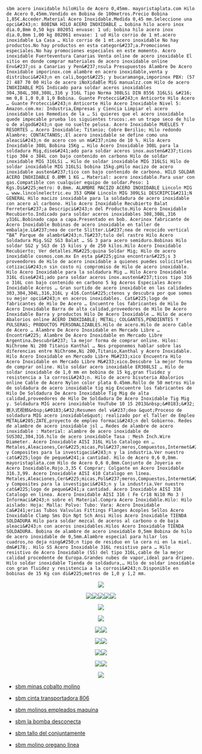 
```
sbm acero inoxidable hiloHilo de Acero 0,45mm. mayoristaplata.com Hilo de Acero 0,45mm.Vendido en Bobina de 100metros.Precio Bobina 1,85€.Acceder.Material Acero Inoxidable.Medida 0,45 mm.Seleccione una opci&#243;n: BOBINA HILO ACERO INOXIDABLE … bobina hilo acero inox dia.0,8mm 0,50 kgs 802051 envase: 1 ud; bobina hilo acero inox dia.0,8mm 1,00 kg 802061 envase: 1 ud Hilo corrio de 1 mt.acero inoxidable La Casa … Hilo corrio de 1 mt.acero inoxidable No hay productos.No hay productos en esta categor&#237;a.Promociones especiales.No hay promociones especiales en este momento. Acero inoxidable Fuerteventura Canarias Venta online de acero inoxidable El sitio en donde comprar materiales de acero inoxidable online Env&#237;os a Canarias y Pen&#237;nsula Presupuestos Alambre De Acero Inoxidable imporinox.com alambre en acero inoxidable,venta y distribuci&#243;n en cali,bogot&#225; y bucaramanga,imporinox PBX: (57 2) 487 70 00 Hilo de acero iNoXidaBle MiG manualzz.com Hilo de acero INOXIDABLE MIG Indicado para soldar aceros inoxidables 304,304L,308,308L,316 y 316L Tipo Norma 308LSi DIN 8556 316LSi &#216; mm 0,8 1,0 0,8 1,0 Bobina. Guante Protecci&#243;n Anticorte Hilo Acero … Guante Protecci&#243;n Anticorte Hilo Acero Inoxidable Nivel 5: Amazon.com.mx: Industria,Empresas y Ciencia Limpiar el acero inoxidable Los Remedios de la … Si quieres que el acero inoxidable quede impecable prueba los siguientes trucos:.en un trapo seco de hilo o de algod&#243;n que no suelte pelusa. Acero Inoxidable MUELLES Y RESORTES … Acero Inoxidable; Titanio; Cobre Berilio; Hilo redondo Alambre; CONTACTANOS;.El acero inoxidable se define como una aleaci&#243;n de acero con un m&#237;nimo de 10 %. Hilo Acero Inoxidable 308L Bobina 15Kg … Hilo Acero Inoxidable 308L para la soldadura Mig,dise&#241;ado para soldar aceros inox.austen&#237;ticos tipo 304 o 304L con bajo contenido en carbono Hilo de soldar inoxidable MIG 316LSi … Hilo de soldar inoxidable MIG 316LSi Hilo de soldar inoxidable MIG 316LSi bobina 15kg.pHilo macizo de acero inoxidable austen&#237;tico con bajo contenido de carbono. HILO SOLDAR ACERO INOXIDABLE 0.8MM 1 KG … Material: acero inoxidable.Para usar con gas.Compatible con cualquier equipo de soldar.Peso: 1 Kgs.Di&#225;metro: 0.8mm. ALAMBRE MACIZO ACERO INOXIDABLE Lincoln MIG … www.lincolnelectric.eu 353 GMAW Lincoln MIG 309LSi DESCRIPCI&#211;N GENERAL Hilo macizo inoxidable para la soldadura de acero inoxidable con acero al carbono. Hilo Acero Inoxidable Recubierto Balat Ferreter&#237;a Descripci&#243;n del Producto.Hilo Acero Inoxidable Recubierto.Indicado para soldar aceros inoxidables 308,308L,316 y316L.Bobinado capa a capa.Presentado en bob. Acerinox fabricante de Acero Inoxidable Bobinas de acero inoxidable en taller de embalaje.L&#237;nea de corte Slitter.L&#237;nea de recocido vertical “BA” Parque de alambr&#243;n.T&#237;tulo del rastro Hilo Acero Soldadura Mig.SG2 SG3 Balat … SG 3 para acero semiduro.Bobinas Hilo soldar SG2 y SG3 de 15 kilos y de 250 kilos.Hilo Acero Inoxidable Recubierto; Ver detalles.M&#225;quina Soldar Mig; Hilo de acero inoxidable cosmos.com.mx En esta p&#225;gina encontrar&#225;s 3 proveedores de Hilo de acero inoxidable a quienes puedes solicitarles cotizaci&#243;n sin costo ni compromiso de Hilo de acero inoxidable. Hilo Acero Inoxidable para la soldadura Mig … Hilo Acero Inoxidable 316L dise&#241;ado para soldar aceros inox.austen&#237;ticos tipo 316 o 316L con bajo contenido en carbono 5 kg Aceros Especiales Acero Inoxidable Aceros … Gran surtido de acero inoxidable en las calidades 303,304,304L,316,316L y 416.Cont&#225;ctenos y descubra por que somos su mejor opci&#243;n en aceros inoxidables. Cat&#225;logo de fabricantes de Hilo De Acero … Encuentre los fabricantes de Hilo De Acero Inoxidable Barra de alta calidad,proveedores de Hilo De Acero Inoxidable Barra y productos Hilo De Acero Inoxidable … Hilo de acero Abalorios online ACERO INOXIDABLE; METAL; COLGANTES,PENDIENTES Y PULSERAS; PRODUCTOS PERSONALIZABLES.Hilo de acero.Hilo de acero Cable de Acero … Alambre De Acero Inoxidable en Mercado Libre … Encontr&#225; Alambre De Acero Inoxidable en Mercado Libre Argentina.Descubr&#237; la mejor forma de comprar online. Hilos: NiChrome Ni 200 Titanio Kanthal … Nos proponemos hablar sobre las diferencias entre NiChrome,Ni 200,Titanio,Kanthal y Acero Inoxidable. Hilo Acero Inoxidable en Mercado Libre M&#233;xico Encuentra Hilo Acero Inoxidable en Mercado Libre M&#233;xico.Descubre la mejor forma de comprar online. Hilo soldar acero inoxidable ER308LSI … Hilo de soldar inoxidable de 1,0 mm en bobina de 15 kg,gran fluidez y resistencia a la corrosi&#243;n. Hilo de acero bisuteria Abalorios online Cable de Acero Nylon color plata 0.45mm.Rollo de 50 metros Hilo de soldadura de acero inoxidable tig mig Encuentre los fabricantes de Hilo De Soldadura De Acero Inoxidable Tig Mig de alta calidad,proveedores de Hilo De Soldadura De Acero Inoxidable Tig Mig y. Soldadura MIG acero inoxidable YouTube 10 15 2013&nbsp;&#0183;&#32;嵌入式视频&nbsp;&#0183;&#32;Resumen del v&#237;deo &quot;Proceso de soldadura MIG acero inoxidable&quot; realizado por el Taller de Empleo METAL&#205;ZATE,proyecto de empleo formaci&#243;n del Gobierno. Redes de alambre de acero inoxidable jsl … Redes de alambre de acero inoxidable : Material: alambre de acero inoxidable de SUS302,304,316.hilo de acero inoxidable Tasa : Mesh Inch.Wire Diameter. Acero Inoxidable AISI 316L Hilo Catalogo en … Metales,Aleaciones,Cer&#225;micas,Pol&#237;meros,Compuestos,Intermet&#225;licos y Composites para la investigaci&#243;n y la industria.Ver nuestro cat&#225;logo de peque&#241;a cantidad. Hilo de Acero 0,6 0,8mm. mayoristaplata.com Hilo de Acero 0,6 0,8mm.Conjunto de Joyeria en Acero Inoxidable.Rojo.3,35 € Comprar; Colgante en Acero Inoxidable 316.3,99. Acero Inoxidable AISI 410 Catalogo en linea. Metales,Aleaciones,Cer&#225;micas,Pol&#237;meros,Compuestos,Intermet&#225;licos y Composites para la investigaci&#243;n y la industria.Ver nuestro cat&#225;logo de peque&#241;a cantidad. Acero Inoxidable AISI 316 Catalogo en linea. Acero Inoxidable AISI 316 ( Fe Cr18 Ni10 Mo 3 ) Informaci&#243;n sobre el Material.Compra Acero Inoxidable.Hilo: Hilo aislado: Hoja: Malla: Polvo: Tubo: Vara: Acero Inoxidable Ca&#241;erias Tubos Valvulas Fittings Flanges Acoples Sellos Acero Inoxidable Clamp Sms Din Npt Sch Ansi Hilos Acero Inoxidable TIENDA SOLDADURA Hilo para soldar mezcal de aceros al carbono o de baja aleaci&#243;n con aceros inoxidables.Hilos Acero Inoxidable TIENDA SOLDADURA. Bobina de alambre de acero inoxidable 0,5mm Bobina de hilo de acero inoxidable de 0,5mm.Alambre especial para hilar los cuadros,no deja ning&#250;n tipo de residuo en la cera ni en la miel. dm&#178;. Hilo SS Acero Inoxidable 316L resistivo para … Hilo resistivo de Acero Inoxidable (SS) del tipo 316L,cable de la mejor calidad procedente de Europa.Grandes nubes de vapor,ideal para dripeo. Hilo soldar inoxidable Tienda de soldadura,… Hilo de soldar inoxidable con gran fluidez y resistencia a la corrosi&#243;n.Disponible en bobinas de 15 Kg con di&#225;metros de 1,0 y 1,2 mm. 
```

<div align="center">

<a href="https://es-crusher.shibang-china.com/github&k=sbm+acero+inoxidable+hilo"><img src="https://static.shibang-china.com/es/crusher/logo.jpg"></a>

<a href="https://es-crusher.shibang-china.com/github&k=sbm+acero+inoxidable+hilo"><img src="https://static.shibang-china.com/es/crusher/index.jpg"></a><a href="https://es-crusher.shibang-china.com/material.htmlgithub&k=sbm+acero+inoxidable+hilo"><img src="https://static.shibang-china.com/es/crusher/material.jpg"></a><a href="https://es-crusher.shibang-china.com/application.htmlgithub&k=sbm+acero+inoxidable+hilo"><img src="https://static.shibang-china.com/es/crusher/application.jpg"></a><a href="https://es-crusher.shibang-china.com/aboutus.htmlgithub&k=sbm+acero+inoxidable+hilo"><img src="https://static.shibang-china.com/es/crusher/aboutus.jpg"></a><a href="https://es-crusher.shibang-china.com/contact.htmlgithub&k=sbm+acero+inoxidable+hilo"><img src="https://static.shibang-china.com/es/crusher/contact.jpg"></a>

<a href="https://es-crusher.shibang-china.com/github&k=sbm+acero+inoxidable+hilo"><img src="https://static.shibang-china.com/es/crusher/banner.jpg"></a>

<a href="https://swt.shibang-china.com/github&k=sbm+acero+inoxidable+hilo"><img src="https://static.shibang-china.com/es/crusher/text.jpg"></a>

<a href="https://swt.shibang-china.com/github&k=sbm+acero+inoxidable+hilo"><img src="https://static.shibang-china.com/es/crusher/chat.jpg"></a><a href="https://es-crusher.shibang-china.com/contact.htmlgithub&k=sbm+acero+inoxidable+hilo"><img src="https://static.shibang-china.com/es/crusher/message.jpg"></a>

<a href="https://es-crusher.shibang-china.com/products/pe.htmlgithub&k=sbm+acero+inoxidable+hilo"><img src="https://static.shibang-china.com/es/crusher/pe.jpg"></a><a href="https://es-crusher.shibang-china.com/products/pf.htmlgithub&k=sbm+acero+inoxidable+hilo"><img src="https://static.shibang-china.com/es/crusher/pf.jpg"></a>

<a href="https://es-crusher.shibang-china.com/products/hpt.htmlgithub&k=sbm+acero+inoxidable+hilo"><img src="https://static.shibang-china.com/es/crusher/hpt.jpg"></a><a href="https://es-crusher.shibang-china.com/products/vsi.htmlgithub&k=sbm+acero+inoxidable+hilo"><img src="https://static.shibang-china.com/es/crusher/vsi.jpg"></a>

<a href="https://es-crusher.shibang-china.com/products/klv.htmlgithub&k=sbm+acero+inoxidable+hilo"><img src="https://static.shibang-china.com/es/crusher/klv.jpg"></a><a href="https://es-crusher.shibang-china.com/products/portable.htmlgithub&k=sbm+acero+inoxidable+hilo"><img src="https://static.shibang-china.com/es/crusher/portable.jpg"></a>

<a href="https://swt.shibang-china.com/github&k=sbm+acero+inoxidable+hilo"><img src="https://static.shibang-china.com/es/crusher/case.jpg"></a>

</div>


* [sbm minas cobalto molino](sbm%20minas%20cobalto%20molino.md)

* [sbm cinta transportadora 806](sbm%20cinta%20transportadora%20806.md)

* [sbm molinos empleados maquina](sbm%20molinos%20empleados%20maquina.md)

* [sbm la bomba desconecta](sbm%20la%20bomba%20desconecta.md)

* [sbm tallo del conjuntamente](sbm%20tallo%20del%20conjuntamente.md)

* [sbm molino oregano linea](sbm%20molino%20oregano%20linea.md)